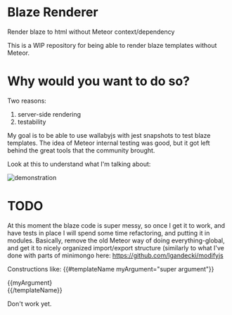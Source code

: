 # Blaze Renderer
Render blaze to html without Meteor context/dependency

This is a WIP repository for being able to render blaze templates without Meteor.

# Why would you want to do so?

Two reasons:
1) server-side rendering
2) testability

My goal is to be able to use wallabyjs with jest snapshots to test blaze templates.
The idea of Meteor internal testing was good, but it got left behind the great tools that the community brought. 

Look at this to understand what I'm talking about:

![demonstration](http://g.recordit.co/otCOmHvHoj.gif)

# TODO

At this moment the blaze code is super messy, so once I get it to work, and have tests in place I will spend some time refactoring, and putting it in modules. Basically, remove the old Meteor way of doing everything-global, and get it to nicely organized import/export structure (similarly to what I've done with parts of minimongo here: https://github.com/lgandecki/modifyjs

Constructions like:
{{#templateName myArgument="super argument"}}
<div>{{myArgument}</div>
{{/templateName}}

Don't work yet. 
